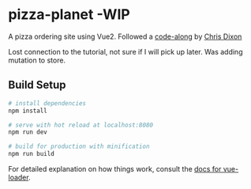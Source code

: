 # pizza-planet -WIP

A pizza ordering site using Vue2. Followed a [code-along](https://www.packtpub.com/product/vue-js-build-a-full-stack-app-with-firebase-vuex-and-router-video/9781838980627) by [Chris Dixon](https://chrisdixon.dev/courses/vue-3/)

Lost connection to the tutorial, not sure if I will pick up later. Was adding mutation to store.

## Build Setup

``` bash
# install dependencies
npm install

# serve with hot reload at localhost:8080
npm run dev

# build for production with minification
npm run build
```

For detailed explanation on how things work, consult the [docs for vue-loader](http://vuejs.github.io/vue-loader).
